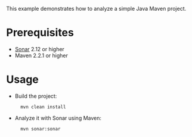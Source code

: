 This example demonstrates how to analyze a simple Java Maven project.

Prerequisites
=============
* [Sonar](http://www.sonarsource.org/downloads/) 2.12 or higher
* Maven 2.2.1 or higher

Usage
=====
* Build the project:

        mvn clean install

* Analyze it with Sonar using Maven:

        mvn sonar:sonar
